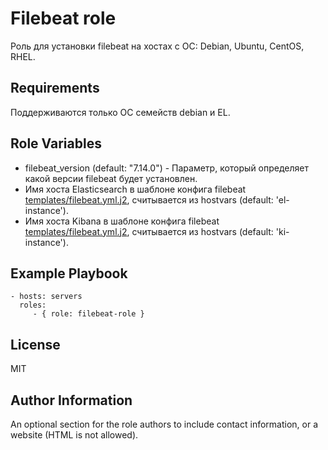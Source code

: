 Filebeat role
=========

Роль для установки filebeat на хостах с ОС: Debian, Ubuntu, CentOS, RHEL.

Requirements
------------

Поддерживаются только ОС семейств debian и EL.

Role Variables
--------------

* filebeat_version (default: "7.14.0") - Параметр, который определяет какой версии filebeat будет установлен.
* Имя хоста Elasticsearch в шаблоне конфига filebeat [templates/filebeat.yml.j2](templates/filebeat.yml.j2), считывается из hostvars (default: 'el-instance').
* Имя хоста Kibana в шаблоне конфига filebeat [templates/filebeat.yml.j2](templates/filebeat.yml.j2), считывается из hostvars (default: 'ki-instance').

Example Playbook
----------------

    - hosts: servers
      roles:
         - { role: filebeat-role }

License
-------

MIT

Author Information
------------------

An optional section for the role authors to include contact information, or a website (HTML is not allowed).
